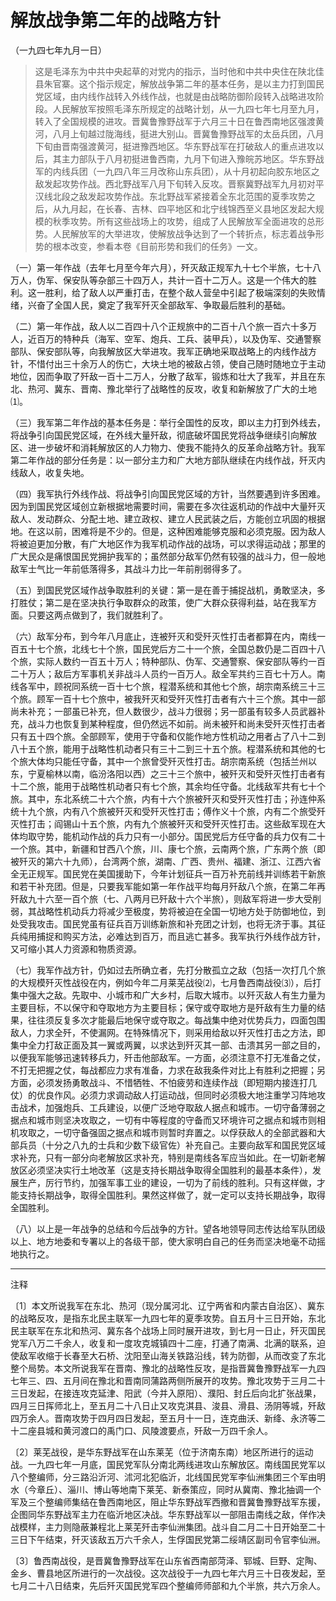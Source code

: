 # 解放战争第二年的战略方针  
（一九四七年九月一日）  
  
> 这是毛泽东为中共中央起草的对党内的指示，当时他和中共中央住在陕北佳县朱官寨。这个指示规定，解放战争第二年的基本任务，是以主力打到国民党区域，由内线作战转入外线作战，也就是由战略防御阶段转入战略进攻阶段。人民解放军按照毛泽东所规定的战略计划，从一九四七年七月至九月，转入了全国规模的进攻。晋冀鲁豫野战军于六月三十日在鲁西南地区强渡黄河，八月上旬越过陇海线，挺进大别山。晋冀鲁豫野战军的太岳兵团，八月下旬由晋南强渡黄河，挺进豫西地区。华东野战军在打破敌人的重点进攻以后，其主力部队于八月初挺进鲁西南，九月下旬进入豫皖苏地区。华东野战军的内线兵团（一九四八年三月改称山东兵团），从十月初起向胶东地区之敌发起攻势作战。西北野战军八月下旬转入反攻。晋察冀野战军九月初对平汉线北段之敌发起攻势作战。东北野战军紧接着全东北范围的夏季攻势之后，从九月起，在长春、吉林、四平地区和北宁线锦西至义县地区发起大规模的秋季攻势。所有这些战场上的攻势，组成了人民解放军全面进攻的总形势。人民解放军的大举进攻，使解放战争达到了一个转折点，标志着战争形势的根本改变，参看本卷《目前形势和我们的任务》一文。   
  

（一）第一年作战（去年七月至今年六月），歼灭敌正规军九十七个半旅，七十八万人，伪军、保安队等杂部三十四万人，共计一百十二万人。这是一个伟大的胜利。这一胜利，给了敌人以严重打击，在整个敌人营垒中引起了极端深刻的失败情绪，兴奋了全国人民，奠定了我军歼灭全部敌军、争取最后胜利的基础。   

（二）第一年作战，敌人以二百四十八个正规旅中的二百十八个旅一百六十多万人，近百万的特种兵（海军、空军、炮兵、工兵、装甲兵），以及伪军、交通警察部队、保安部队等，向我解放区大举进攻。我军正确地采取战略上的内线作战方针，不惜付出三十余万人的伤亡，大块土地的被敌占领，使自己随时随地立于主动地位，因而争取了歼敌一百十二万人，分散了敌军，锻炼和壮大了我军，并且在东北、热河、冀东、晋南、豫北举行了战略性的反攻，收复和新解放了广大的土地⑴。   

（三）我军第二年作战的基本任务是：举行全国性的反攻，即以主力打到外线去，将战争引向国民党区域，在外线大量歼敌，彻底破坏国民党将战争继续引向解放区、进一步破坏和消耗解放区的人力物力、使我不能持久的反革命战略方针。我军第二年作战的部分任务是：以一部分主力和广大地方部队继续在内线作战，歼灭内线敌人，收复失地。   

（四）我军执行外线作战、将战争引向国民党区域的方针，当然要遇到许多困难。因为到国民党区域创立新根据地需要时间，需要在多次往返机动的作战中大量歼灭敌人、发动群众、分配土地、建立政权、建立人民武装之后，方能创立巩固的根据地。在这以前，困难将是不少的。但是，这种困难能够克服和必须克服。因为敌人将被迫更加分散，有广大地区作为我军机动作战的战场，可以求得运动战；那里的广大民众是痛恨国民党拥护我军的；虽然部分敌军仍然有较强的战斗力，但一般地敌军士气比一年前低落得多，其战斗力比一年前削弱得多了。   

（五）到国民党区域作战争取胜利的关键：第一是在善于捕捉战机，勇敢坚决，多打胜仗；第二是在坚决执行争取群众的政策，使广大群众获得利益，站在我军方面。只要这两点做到了，我们就胜利了。   

（六）敌军分布，到今年八月底止，连被歼灭和受歼灭性打击者都算在内，南线一百五十七个旅，北线七十个旅，国民党后方二十一个旅，全国总数仍是二百四十八个旅，实际人数约一百五十万人；特种部队、伪军、交通警察、保安部队等约一百二十万人；敌后方军事机关非战斗人员约一百万人。敌全军共约三百七十万人。南线各军中，顾祝同系统一百十七个旅，程潜系统和其他七个旅，胡宗南系统三十三个旅。顾军一百十七个旅中，被我歼灭和受歼灭性打击者有六十三个旅。其中一部尚未补充；一部虽已补充，但人数很少，战斗力很弱；另一部虽有较多人员武器补充，战斗力也恢复到某种程度，但仍然远不如前。尚未被歼和尚未受歼灭性打击者只有五十四个旅。全部顾军，使用于守备和仅能作地方性机动之用者占了八十二到八十五个旅，能用于战略性机动者只有三十二到三十五个旅。程潜系统和其他的七个旅大体均只能任守备，其中一个旅曾受歼灭性打击。胡宗南系统（包括兰州以东，宁夏榆林以南，临汾洛阳以西）之三十三个旅中，被歼灭和受歼灭性打击者有十二个旅，能用于战略性机动者只有七个旅，其余均任守备。北线敌军共有七十个旅。其中，东北系统二十六个旅，内有十六个旅被歼灭和受歼灭性打击；孙连仲系统十九个旅，内有八个旅被歼灭和受歼灭性打击；傅作义十个旅，内有二个旅受歼灭性打击；阎锡山十五个旅，内有九个旅被歼灭和受歼灭性打击。这些敌军现在大体均取守势，能机动作战的兵力只有一小部分。国民党后方任守备的兵力仅有二十一个旅。其中，新疆和甘西八个旅，川、康七个旅，云南两个旅，广东两个旅（即被歼灭的第六十九师），台湾两个旅，湖南、广西、贵州、福建、浙江、江西六省全无正规军。国民党在美国援助下，今年计划征兵一百万补充前线并训练若干新旅和若干补充团。但是，只要我军能如第一年作战平均每月歼敌八个旅，在第二年再歼敌九十六至一百个旅（七、八两月已歼敌十六个半旅），则敌军将进一步大受削弱，其战略性机动兵力将减少至极度，势将被迫在全国一切地方处于防御地位，到处受我攻击。国民党虽有征兵百万训练新旅和补充团之计划，也将无济于事。其征兵纯用捕捉和购买方法，必难达到百万，而且逃亡甚多。我军执行外线作战方针，又可缩小其人力资源和物质资源。   

（七）我军作战方针，仍如过去所确立者，先打分散孤立之敌（包括一次打几个旅的大规模歼灭性战役在内，例如今年二月莱芜战役⑵，七月鲁西南战役⑶），后打集中强大之敌。先取中、小城市和广大乡村，后取大城市。以歼灭敌人有生力量为主要目标，不以保守和夺取地方为主要目标；保守或夺取地方是歼敌有生力量的结果，往往须反复多次才能最后地保守或夺取之。每战集中绝对优势兵力，四面包围敌人，力求全歼，不使漏网。在特殊情况下，则采用给敌以歼灭性打击之方法，即集中全力打敌正面及其一翼或两翼，以求达到歼灭其一部、击溃其另一部之目的，以便我军能够迅速转移兵力，歼击他部敌军。一方面，必须注意不打无准备之仗，不打无把握之仗，每战都应力求有准备，力求在敌我条件对比上有胜利之把握；另方面，必须发扬勇敢战斗、不惜牺牲、不怕疲劳和连续作战（即短期内接连打几仗）的优良作风。必须力求调动敌人打运动战，但同时必须极大地注重学习阵地攻击战术，加强炮兵、工兵建设，以便广泛地夺取敌人据点和城市。一切守备薄弱之据点和城市则坚决攻取之，一切有中等程度的守备而又环境许可之据点和城市则相机攻取之，一切守备强固之据点和城市则暂时弃置之。以俘获敌人的全部武器和大部兵员（十分之八九的士兵和少数下级官佐）补充自己。主要向敌军和国民党区域求补充，只有一部分向老解放区求补充，特别是南线各军应当如此。在一切新老解放区必须坚决实行土地改革（这是支持长期战争取得全国胜利的最基本条件），发展生产，厉行节约，加强军事工业的建设，一切为了前线的胜利。只有这样做，才能支持长期战争，取得全国胜利。果然这样做了，就一定可以支持长期战争，取得全国胜利。   

（八）以上是一年战争的总结和今后战争的方针。望各地领导同志传达给军队团级以上、地方地委和专署以上的各级干部，使大家明白自己的任务而坚决地毫不动摇地执行之。   
  
  
------------------  

注释   

〔1〕本文所说我军在东北、热河（现分属河北、辽宁两省和内蒙古自治区）、冀东的战略反攻，是指东北民主联军一九四七年的夏季攻势。自五月十三日开始，东北民主联军在东北和热河、冀东各个战场上同时展开进攻，到七月一日止，歼灭国民党军八万二千余人，收复和一度攻克城镇四十二座，打通了南满、北满的联系，迫使敌军收缩于长春至大石桥、沈阳至山海关铁路沿线，转为防御，从而改变了东北整个局势。本文所说我军在晋南、豫北的战略性反攻，是指晋冀鲁豫野战军一九四七年三、四、五月间在豫北和晋南同蒲路两侧所展开的攻势。豫北攻势于三月二十三日发起，在接连攻克延津、阳武（今并入原阳）、濮阳、封丘后向北扩张战果，四月三日挥师北上，至五月二十八日止又攻克淇县、浚县、滑县、汤阴等城，歼敌四万余人。晋南攻势于四月四日发起，至五月十一日，连克曲沃、新绛、永济等二十二座县城和黄河渡口的禹门口、风陵渡要点，歼敌一万四千余人。   

〔2〕莱芜战役，是华东野战军在山东莱芜（位于济南东南）地区所进行的运动战。一九四七年一月底，国民党军队分南北两线进攻山东解放区。南线国民党军以八个整编师，分三路沿沂河、沭河北犯临沂，北线国民党军李仙洲集团三个军由明水（今章丘）、淄川、博山等地南下莱芜、新泰策应，同时从冀南、豫北抽调一个军及三个整编师集结在鲁西南地区，阻止华东野战军西撤和晋冀鲁豫野战军东援，企图同华东野战军主力在临沂地区决战。华东野战军以一部阻击南线之敌，佯作决战模样，主力则隐蔽兼程北上莱芜歼击李仙洲集团。战斗自二月二十日开始至二十三日下午结束，歼灭该敌五万六千余人，生俘国民党第二绥靖区副司令官李仙洲。   

〔3〕鲁西南战役，是晋冀鲁豫野战军在山东省西南部菏泽、郓城、巨野、定陶、金乡、曹县地区所进行的一次战役。这次战役于一九四七年六月三十日夜发起，至七月二十八日结束，先后歼灭国民党军四个整编师师部和九个半旅，共六万余人。   